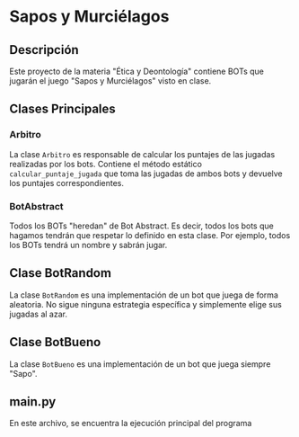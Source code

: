 # Sapos y Murciélagos

## Descripción
Este proyecto de la materia "Ética y Deontología" contiene BOTs que jugarán el juego "Sapos y Murciélagos" visto en clase. 

## Clases Principales

### Arbitro
La clase `Arbitro` es responsable de calcular los puntajes de las jugadas realizadas por los bots. Contiene el método estático `calcular_puntaje_jugada` que toma las jugadas de ambos bots y devuelve los puntajes correspondientes.

### BotAbstract
Todos los BOTs "heredan" de Bot Abstract. Es decir, todos los bots que hagamos tendrán que respetar lo definido en esta clase. Por ejemplo, todos los BOTs tendrá un nombre y sabrán jugar.

## Clase BotRandom
La clase `BotRandom` es una implementación de un bot que juega de forma aleatoria. No sigue ninguna estrategia específica y simplemente elige sus jugadas al azar.

## Clase BotBueno
La clase `BotBueno` es una implementación de un bot que juega siempre "Sapo".

## main.py
En este archivo, se encuentra la ejecución principal del programa

